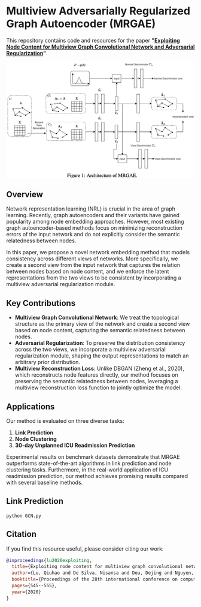 # Multiview Adversarially Regularized Graph Autoencoder (MRGAE)

This repository contains code and resources for the paper **"[Exploiting Node Content for Multiview Graph Convolutional Network and Adversarial Regularization](https://aclanthology.org/2020.coling-main.47/)"**.

![MRGAE Architecture](architecture.png)


## Overview

Network representation learning (NRL) is crucial in the area of graph learning. Recently, graph autoencoders and their variants have gained popularity among node embedding approaches. However, most existing graph autoencoder-based methods focus on minimizing reconstruction errors of the input network and do not explicitly consider the semantic relatedness between nodes.

In this paper, we propose a novel network embedding method that models consistency across different views of networks. More specifically, we create a second view from the input network that captures the relation between nodes based on node content, and we enforce the latent representations from the two views to be consistent by incorporating a multiview adversarial regularization module.

## Key Contributions

- **Multiview Graph Convolutional Network**: We treat the topological structure as the primary view of the network and create a second view based on node content, capturing the semantic relatedness between nodes.
- **Adversarial Regularization**: To preserve the distribution consistency across the two views, we incorporate a multiview adversarial regularization module, shaping the output representations to match an arbitrary prior distribution.
- **Multiview Reconstruction Loss**: Unlike DBGAN (Zheng et al., 2020), which reconstructs node features directly, our method focuses on preserving the semantic relatedness between nodes, leveraging a multiview reconstruction loss function to jointly optimize the model.

## Applications

Our method is evaluated on three diverse tasks:
1. **Link Prediction**
2. **Node Clustering**
3. **30-day Unplanned ICU Readmission Prediction**

Experimental results on benchmark datasets demonstrate that MRGAE outperforms state-of-the-art algorithms in link prediction and node clustering tasks. Furthermore, in the real-world application of ICU readmission prediction, our method achieves promising results compared with several baseline methods.


## Link Prediction
```
python GCN.py
```

## Citation

If you find this resource useful, please consider citing our work:

```bibtex
@inproceedings{lu2020exploiting,
  title={Exploiting node content for multiview graph convolutional network and adversarial regularization},
  author={Lu, Qiuhao and De Silva, Nisansa and Dou, Dejing and Nguyen, Thien Huu and Sen, Prithviraj and Reinwald, Berthold and Li, Yunyao},
  booktitle={Proceedings of the 28th international conference on computational linguistics},
  pages={545--555},
  year={2020}
}
```



